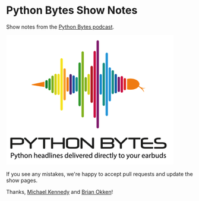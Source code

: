 # Python Bytes Show Notes
Show notes from the [Python Bytes podcast](https://pythonbytes.fm/).

![Python Bytes Logo](https://raw.githubusercontent.com/mikeckennedy/python_bytes_show_notes/master/readme_resources/logo.png)

If you see any mistakes, we're happy to accept pull requests and update the show pages.

Thanks, [Michael Kennedy](https://twitter.com/mkennedy) and [Brian Okken](https://twitter.com/brianokken)!

